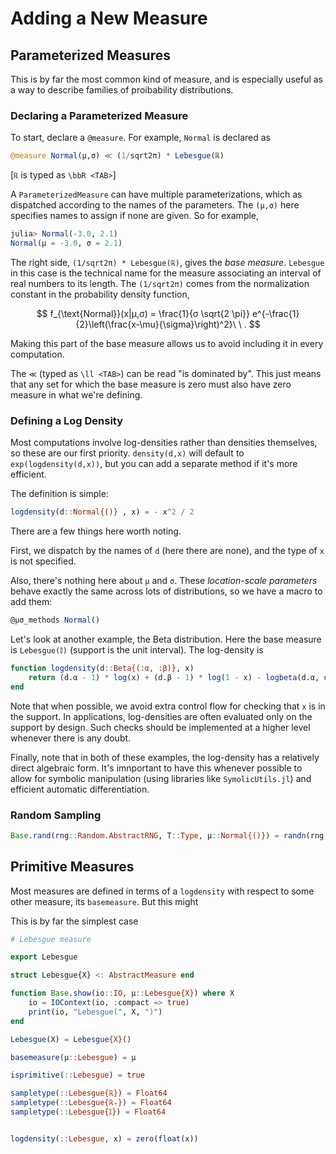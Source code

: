 # Adding a New Measure

## Parameterized Measures

This is by far the most common kind of measure, and is especially useful as a way to describe families of proibability distributions.

### Declaring a Parameterized Measure

To start, declare a `@measure`. For example, `Normal` is declared as

```julia
@measure Normal(μ,σ) ≪ (1/sqrt2π) * Lebesgue(ℝ)
```

[`ℝ` is typed as `\bbR <TAB>`]

A `ParameterizedMeasure` can have multiple parameterizations, which as dispatched according to the names of the parameters. The `(μ,σ)` here specifies names to assign if none are given. So for example,

```julia
julia> Normal(-3.0, 2.1)
Normal(μ = -3.0, σ = 2.1)
```

The right side, `(1/sqrt2π) * Lebesgue(ℝ)`, gives the _base measure_. `Lebesgue` in this case is the technical name for the measure associating an interval of real numbers to its length. The `(1/sqrt2π)` comes from the normalization constant in the probability density function,

$$
f_{\text{Normal}}(x|μ,σ) = \frac{1}{σ \sqrt{2 \pi}} e^{-\frac{1}{2}\left(\frac{x-\mu}{\sigma}\right)^2}\ \ .
$$

Making this part of the base measure allows us to avoid including it in every computation.

The `≪` (typed as `\ll <TAB>`) can be read "is dominated by". This just means that any set for which the base measure is zero must also have zero measure in what we're defining.

### Defining a Log Density

Most computations involve log-densities rather than densities themselves, so these are our first priority. `density(d,x)` will default to `exp(logdensity(d,x))`, but you can add a separate method if it's more efficient.

The definition is simple:
```julia
logdensity(d::Normal{()} , x) = - x^2 / 2 
```

There are a few things here worth noting.

First, we dispatch by the names of `d` (here there are none), and the type of `x` is not specified.

Also, there's nothing here about `μ` and `σ`. These _location-scale parameters_ behave exactly the same across lots of distributions, so we have a macro to add them:

```julia
@μσ_methods Normal()
```

Let's look at another example, the Beta distribution. Here the base measure is `Lebesgue(𝕀)` (support is the unit interval). The log-density is

```julia
function logdensity(d::Beta{(:α, :β)}, x)
    return (d.α - 1) * log(x) + (d.β - 1) * log(1 - x) - logbeta(d.α, d.β)
end
```

Note that when possible, we avoid extra control flow for checking that `x` is in the support. In applications, log-densities are often evaluated only on the support by design. Such checks should be implemented at a higher level whenever there is any doubt.

Finally, note that in both of these examples, the log-density has a relatively direct algebraic form. It's imnportant to have this whenever possible to allow for symbolic manipulation (using libraries like `SymolicUtils.jl`) and efficient automatic differentiation.

### Random Sampling

```julia
Base.rand(rng::Random.AbstractRNG, T::Type, μ::Normal{()}) = randn(rng, T)
```


## Primitive Measures

Most measures are defined in terms of a `logdensity` with respect to some other measure, its `basemeasure`. But this might 

This is by far the simplest case

```julia
# Lebesgue measure

export Lebesgue

struct Lebesgue{X} <: AbstractMeasure end

function Base.show(io::IO, μ::Lebesgue{X}) where X
    io = IOContext(io, :compact => true)
    print(io, "Lebesgue(", X, ")")
end

Lebesgue(X) = Lebesgue{X}()

basemeasure(μ::Lebesgue) = μ

isprimitive(::Lebesgue) = true

sampletype(::Lebesgue{ℝ}) = Float64
sampletype(::Lebesgue{ℝ₊}) = Float64
sampletype(::Lebesgue{𝕀}) = Float64


logdensity(::Lebesgue, x) = zero(float(x))
```
